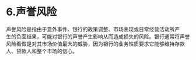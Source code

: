 # 6.声誉风险

声誉风险是指由于意外事件、银行的政策调整、市场表现或日常经营活动所产<br />
    生的负面结果，可能对银行的声誉产生影响从而造成损失的风险。银行通常将声誉<br />
    风险看做是对其市场价值最大的威胁，因为银行的业务性质要求它能够维持存款<br />
  人、贷款人和整个市场的信心。